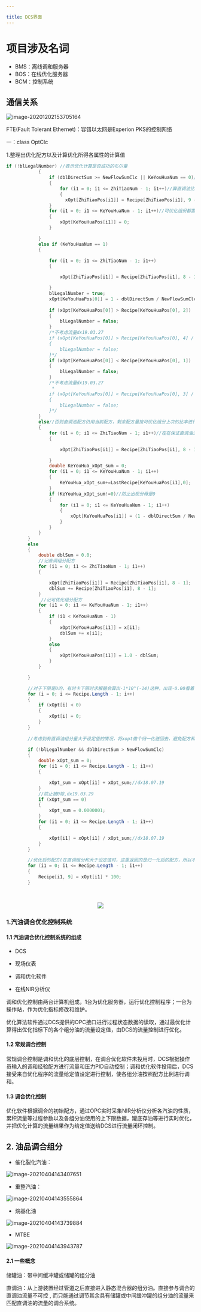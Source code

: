 ```yaml
---

title: DCS界面
---
```


# 项目涉及名词

- BMS：离线调和服务器
- BOS：在线优化服务器
- BCM：控制系统



## 通信关系

![image-20201202153705164](https://cdn.jsdelivr.net/gh/nanxi1234/picture//2020/20201202153712.png)

FTE(Fault Tolerant Ethernet)：容错以太网是Experion PKS的控制网络

一：class OptClc

1.整理出优化配方以及计算优化所得各属性的计算值

```c#
if (!blLegalNumber) //表示优化计算是否成功的布尔量         
            {
                if (dblDirectSum >= NewFlowSumClc || KeYouHuaNum == 0)//若是由于直调配方流量大于总流量造成的配方无解
                {
                    for (i1 = 0; i1 <= ZhiTiaoNum - 1; i1++)//算直调油比例
                    {
                      xOpt[ZhiTiaoPos[i1]] = Recipe[ZhiTiaoPos[i1], 9 - 1]/dblDirectSum;//dx18.08.02
                }
                for (i1 = 0; i1 <= KeYouHuaNum - 1; i1++)//可优化组份都置0
                {
                    xOpt[KeYouHuaPos[i1]] = 0;
                }

            }
            else if (KeYouHuaNum == 1)
            {

                for (i1 = 0; i1 <= ZhiTiaoNum - 1; i1++)
                {

                    xOpt[ZhiTiaoPos[i1]] = Recipe[ZhiTiaoPos[i1], 8 - 1];

                }
                blLegalNumber = true;
                xOpt[KeYouHuaPos[0]] = 1 - dblDirectSum / NewFlowSumClc;//这里就是算出，是否在范围内由dcs判断。比如你这比流量上限大，dcs那就显示流量上限
                
                if (xOpt[KeYouHuaPos[0]] > Recipe[KeYouHuaPos[0], 2])
                {
                    blLegalNumber = false;
                }
                /*不考虑流量dx19.03.27
                if (xOpt[KeYouHuaPos[0]] > Recipe[KeYouHuaPos[0], 4] / NewFlowSumClc)
                {
                    blLegalNumber = false;
                }*/
                if (xOpt[KeYouHuaPos[0]] < Recipe[KeYouHuaPos[0], 1])
                {
                    blLegalNumber = false;
                }
                /*不考虑流量dx19.03.27
                 * 
                if (xOpt[KeYouHuaPos[0]] < Recipe[KeYouHuaPos[0], 3] / NewFlowSumClc)
                {
                    blLegalNumber = false;
                }*/
            }
            else//否则直调油配方仍用当前配方，剩余配方量按可优化组分上次的比率进行分配
            {
                for (i1 = 0; i1 <= ZhiTiaoNum - 1; i1++)//在在保证直调油流量不变的前提下，所以就算其配方和大于100%,也原样写回
                {

                    xOpt[ZhiTiaoPos[i1]] = Recipe[ZhiTiaoPos[i1], 8 - 1];

                }
                double KeYouHua_xOpt_sum = 0;
                for (i1 = 0; i1 <= KeYouHuaNum - 1; i1++)
                {
                    KeYouHua_xOpt_sum+=LastRecipe[KeYouHuaPos[i1],0];
                }
                if (KeYouHua_xOpt_sum!=0)//防止出现分母是0
                {
                    for (i1 = 0; i1 <= KeYouHuaNum - 1; i1++)
                    {
                        xOpt[KeYouHuaPos[i1]] = (1 - dblDirectSum / NewFlowSumClc) * LastRecipe[KeYouHuaPos[i1], 0] / KeYouHua_xOpt_sum;
                    }
                }
            }
        }
        else
        {
            double dblSum = 0.0;
            //记直调组分配方
            for (i1 = 0; i1 <= ZhiTiaoNum - 1; i1++)
            {

                xOpt[ZhiTiaoPos[i1]] = Recipe[ZhiTiaoPos[i1], 8 - 1];
                dblSum += Recipe[ZhiTiaoPos[i1], 8 - 1];
            }
             //记可优化组分配方
            for (i1 = 0; i1 <= KeYouHuaNum - 1; i1++)
            {
                if (i1 < KeYouHuaNum - 1)
                {
                    xOpt[KeYouHuaPos[i1]] = x[i1];
                    dblSum += x[i1];
                }
                else
                {
                    xOpt[KeYouHuaPos[i1]] = 1.0 - dblSum;
                }
            }

        }

        //对于下限是0的，有时卡下限时求解器会算出-1*10^(-14)这种，出现-0.00看着很难受，所以这里做个校正
        for (i = 0; i <= Recipe.Length - 1; i++)
        {
            if (xOpt[i] < 0)
            {
                xOpt[i] = 0;
            }
        }
        
        //考虑到有直调油组分量大于设定值的情况，将xopt做个归一化送回去，避免配方和大于100%

        if (!blLegalNumber && dblDirectSum > NewFlowSumClc)
        {
            double xOpt_sum = 0;
            for (i1 = 0; i1 <= Recipe.Length - 1; i1++)
            {

                xOpt_sum = xOpt[i1] + xOpt_sum;//dx18.07.19
            }
            //防止被0除,dx19.03.29
            if (xOpt_sum == 0)
            {
                xOpt_sum = 0.0000001;
            }
            for (i1 = 0; i1 <= Recipe.Length - 1; i1++)
            {

                xOpt[i1] = xOpt[i1] / xOpt_sum;//dx18.07.19
            }
        }

        //优化后的配方(在直调组分和大于设定值时，这里返回的是归一化后的配方，所以不用担心会出现超过配方和大于100%的情况)
        for (i1 = 0; i1 <= Recipe.Length - 1; i1++)
        {
            Recipe[i1, 9] = xOpt[i1] * 100;
        }
```

​    <center><img src="https://cdn.jsdelivr.net/gh/nanxi1234/nanxi1234.github.io/image/2021/20210314110428.png"/></center>



### 1.汽油调合优化控制系统

#### 1.1 汽油调合优化控制系统的组成

- DCS 

- 现场仪表
- 调和优化软件
- 在线NIR分析仪

调和优化控制由两台计算机组成，1台为优化服务器，运行优化控制程序；一台为操作站，作为优化指标修改和维护。

优化算法软件通过DCS提供的OPC接口进行过程状态数据的读取，通过最优化计算得出优化指标下的各个组分油的流量设定值，由DCS的流量控制进行优化。

#### 1.2 常规调合控制

常规调合控制是调和优化的底层控制，在调合优化软件未投用时，DCS根据操作员输入的调和经验配方进行流量和压力PID自动控制；调和优化软件投用后，DCS接受来自优化程序的流量给定值设定进行控制，使各组分油按照配方比例进行调和。

#### 1.3 调合优化控制

优化软件根据调合的初始配方，通过OPC实时采集NIR分析仪分析各汽油的性质，累积流量等过程参数以及各组分油使用的上下限数据，罐底存油等进行实时优化，并把优化计算的流量结果作为给定值送给DCS进行流量闭环控制。



## 2. 油品调合组分

- 催化裂化汽油：

![image-20210404143407651](https://cdn.jsdelivr.net/gh/nanxi1234/nanxi1234.github.io/image/2021/20210404143414.png)

- 重整汽油：

![image-20210404143555864](https://cdn.jsdelivr.net/gh/nanxi1234/nanxi1234.github.io/image/2021/20210404143556.png)

- 烷基化油

![image-20210404143739884](https://cdn.jsdelivr.net/gh/nanxi1234/nanxi1234.github.io/image/2021/20210404143740.png)

- MTBE

![image-20210404143943787](https://cdn.jsdelivr.net/gh/nanxi1234/nanxi1234.github.io/image/2021/20210404143943.png)

#### 2.1 一些概念

储罐油：带中间缓冲罐或储罐的组分油 

直调油：从上游装置经过管道之后直接进入静态混合器的组分油。直接参与调合的直调油流量不可控 , 而只能通过调节其余具有储罐或中间缓冲罐的组分油的流量来匹配直调油的流量的调合系统。